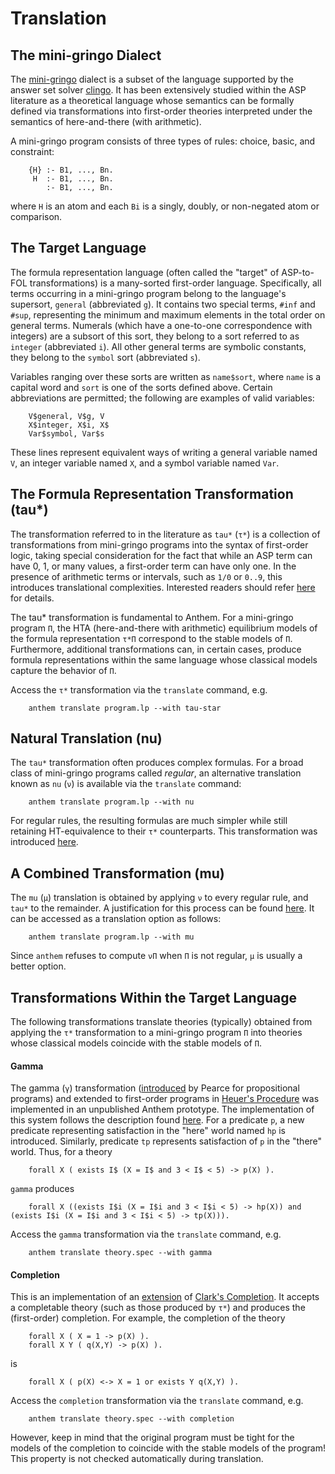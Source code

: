 # Translation

## The mini-gringo Dialect
The [mini-gringo](https://doi.org/10.1017/S1471068420000344) dialect is a subset of the language supported by the answer set solver [clingo](https://potassco.org/clingo/).
It has been extensively studied within the ASP literature as a theoretical language whose semantics can be formally defined via transformations into first-order theories interpreted under the semantics of here-and-there (with arithmetic).

A mini-gringo program consists of three types of rules: choice, basic, and constraint:

```
    {H} :- B1, ..., Bn.
     H  :- B1, ..., Bn.
        :- B1, ..., Bn.
```

where `H` is an atom and each `Bi` is a singly, doubly, or non-negated atom or comparison.


## The Target Language
The formula representation language (often called the "target" of ASP-to-FOL transformations) is a many-sorted first-order language.
Specifically, all terms occurring in a mini-gringo program belong to the language's supersort, `general` (abbreviated `g`).
It contains two special terms, `#inf` and `#sup`, representing the minimum and maximum elements in the total order on general terms.
Numerals (which have a one-to-one correspondence with integers) are a subsort of this sort, they belong to a sort referred to as `integer` (abbreviated `i`).
All other general terms are symbolic constants, they belong to the `symbol` sort (abbreviated `s`).

Variables ranging over these sorts are written as `name$sort`, where `name` is a capital word and `sort` is one of the sorts defined above.
Certain abbreviations are permitted; the following are examples of valid variables:

```
    V$general, V$g, V
    X$integer, X$i, X$
    Var$symbol, Var$s
```

These lines represent equivalent ways of writing a general variable named `V`, an integer variable named `X`, and a symbol variable named `Var`.



## The Formula Representation Transformation (tau*)

The transformation referred to in the literature as `tau*` (`τ*`) is a collection of transformations from mini-gringo programs into the syntax of first-order logic, taking special consideration for the fact that while an ASP term can have 0, 1, or many values, a first-order term can have only one.
In the presence of arithmetic terms or intervals, such as `1/0` or `0..9`, this introduces translational complexities.
Interested readers should refer [here](https://doi.org/10.1017/S1471068420000344) for details.

The tau* transformation is fundamental to Anthem.
For a mini-gringo program `Π`, the HTA (here-and-there with arithmetic) equilibrium models of the formula representation `τ*Π` correspond to the stable models of `Π`.
Furthermore, additional transformations can, in certain cases, produce formula representations within the same language whose classical models capture the behavior of `Π`.

Access the `τ*` transformation via the `translate` command, e.g.
```
    anthem translate program.lp --with tau-star
```

## Natural Translation (nu)

The `tau*` transformation often produces complex formulas.
For a broad class of mini-gringo programs called *regular*, an alternative translation known as `nu` (`ν`) is available via the `translate` command:
```
    anthem translate program.lp --with nu
```
For regular rules, the resulting formulas are much simpler while still retaining HT-equivalence to their `τ*` counterparts.
This transformation was introduced [here](https://doi.org/10.1007/978-3-030-75775-5_28).

## A Combined Transformation (mu)
The `mu` (`μ`) translation is obtained by applying `ν` to every regular rule, and `tau*` to the remainder.
A justification for this process can be found [here](https://doi.org/10.1007/978-3-031-43619-2_18).
It can be accessed as a translation option as follows:
```
    anthem translate program.lp --with mu
```
Since `anthem` refuses to compute `νΠ` when `Π` is not regular, `μ` is usually a better option.

## Transformations Within the Target Language

The following transformations translate theories (typically) obtained from applying the `τ*` transformation to a mini-gringo program `Π` into theories whose classical models coincide with the stable models of `Π`.

#### Gamma
The gamma (`γ`) transformation ([introduced](https://doi.org/10.1017/S147106840999010X) by Pearce for propositional programs) and extended to first-order programs in [Heuer's Procedure](https://doi.org/10.1007/978-3-031-43619-2_18) was implemented in an unpublished Anthem prototype.
The implementation of this system follows the description found [here](https://doi.org/10.1007/978-3-031-43619-2_18).
For a predicate `p`, a new predicate representing satisfaction in the "here" world named `hp` is introduced.
Similarly, predicate `tp` represents satisfaction of `p` in the "there" world.
Thus, for a theory
```
    forall X ( exists I$ (X = I$ and 3 < I$ < 5) -> p(X) ).
```
`gamma` produces
```
    forall X ((exists I$i (X = I$i and 3 < I$i < 5) -> hp(X)) and (exists I$i (X = I$i and 3 < I$i < 5) -> tp(X))).
```
Access the `gamma` transformation via the `translate` command, e.g.
```
    anthem translate theory.spec --with gamma
```
<!-- or stack it with the `τ*` command, e.g.
```
    anthem translate program.lp --with tau-star,gamma
``` -->


#### Completion

This is an implementation of an [extension](https://doi.org/10.1017/S147106842300039X) of [Clark's Completion](https://doi.org/10.1007/978-1-4684-3384-5_11).
It accepts a completable theory (such as those produced by `τ*`) and produces the (first-order) completion.
For example, the completion of the theory
```
    forall X ( X = 1 -> p(X) ).
    forall X Y ( q(X,Y) -> p(X) ).
```
is
```
    forall X ( p(X) <-> X = 1 or exists Y q(X,Y) ).
```

Access the `completion` transformation via the `translate` command, e.g.
```
    anthem translate theory.spec --with completion
```
<!-- or stack it with the `τ*` command, e.g.
```
    anthem translate program.lp --with tau-star,completion
``` -->
However, keep in mind that the original program must be tight for the models of the completion to coincide with the stable models of the program!
This property is not checked automatically during translation.
